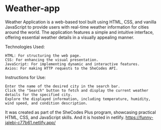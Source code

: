 # Weather-app
Weather Application is a web-based tool built using HTML, CSS, and vanilla JavaScript to provide users with real-time weather information for cities around the world. The application features a simple and intuitive interface, offering essential weather details in a visually appealing manner.

Technologies Used:

    HTML: For structuring the web page.
    CSS: For enhancing the visual presentation.
    JavaScript: For implementing dynamic and interactive features.
    Axios: For making HTTP requests to the SheCodes API.

Instructions for Use:

    Enter the name of the desired city in the search bar.
    Click the "Search" button to fetch and display the current weather details for the specified city.
    Explore the displayed information, including temperature, humidity, wind speed, and condition description.

It was created as part of the SheCodes Plus program, showcasing practical HTML, CSS, and JavaScript skills.
And it is hosted in netlify.
https://funny-jalebi-c77b61.netlify.app/
